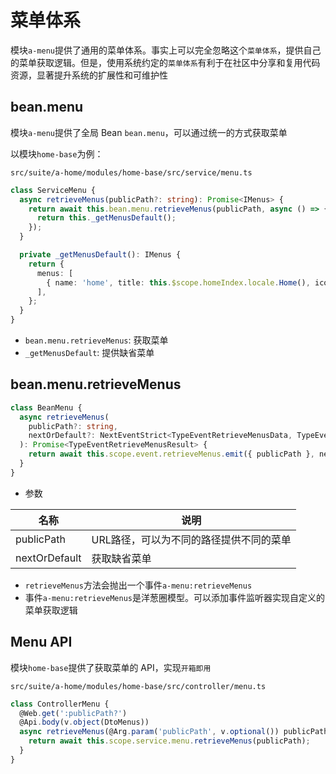 # 菜单体系

模块`a-menu`提供了通用的菜单体系。事实上可以完全忽略这个`菜单体系`，提供自己的菜单获取逻辑。但是，使用系统约定的`菜单体系`有利于在社区中分享和复用代码资源，显著提升系统的扩展性和可维护性

## bean.menu

模块`a-menu`提供了全局 Bean `bean.menu`，可以通过统一的方式获取菜单

以模块`home-base`为例：

`src/suite/a-home/modules/home-base/src/service/menu.ts`

``` typescript
class ServiceMenu {
  async retrieveMenus(publicPath?: string): Promise<IMenus> {
    return await this.bean.menu.retrieveMenus(publicPath, async () => {
      return this._getMenusDefault();
    });
  }

  private _getMenusDefault(): IMenus {
    return {
      menus: [
        { name: 'home', title: this.$scope.homeIndex.locale.Home(), icon: '::home', link: '/' },
      ],
    };
  }
}
```

- `bean.menu.retrieveMenus`: 获取菜单
- `_getMenusDefault`: 提供缺省菜单

## bean.menu.retrieveMenus

``` typescript
class BeanMenu {
  async retrieveMenus(
    publicPath?: string,
    nextOrDefault?: NextEventStrict<TypeEventRetrieveMenusData, TypeEventRetrieveMenusResult> | TypeEventRetrieveMenusResult,
  ): Promise<TypeEventRetrieveMenusResult> {
    return await this.scope.event.retrieveMenus.emit({ publicPath }, nextOrDefault);
  }
}
```

* 参数

|名称|说明|
|--|--|
|publicPath|URL路径，可以为不同的路径提供不同的菜单|
|nextOrDefault|获取缺省菜单|

- `retrieveMenus`方法会抛出一个事件`a-menu:retrieveMenus`
- 事件`a-menu:retrieveMenus`是洋葱圈模型。可以添加事件监听器实现自定义的菜单获取逻辑

## Menu API

模块`home-base`提供了获取菜单的 API，实现`开箱即用`

`src/suite/a-home/modules/home-base/src/controller/menu.ts`

``` typescript
class ControllerMenu {
  @Web.get(':publicPath?')
  @Api.body(v.object(DtoMenus))
  async retrieveMenus(@Arg.param('publicPath', v.optional()) publicPath?: string): Promise<IMenus> {
    return await this.scope.service.menu.retrieveMenus(publicPath);
  }
}
```
